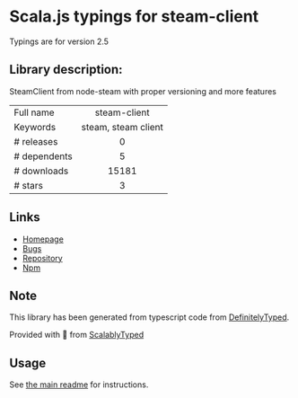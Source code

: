 
# Scala.js typings for steam-client

Typings are for version 2.5

## Library description:
SteamClient from node-steam with proper versioning and more features

|                    |                 |
| ------------------ | :-------------: |
| Full name          | steam-client |
| Keywords           | steam, steam client |
| # releases         | 0 |
| # dependents       | 5 |
| # downloads        | 15181 |
| # stars            | 3 |

## Links
- [Homepage](https://github.com/DoctorMcKay/node-steam-client)
- [Bugs](https://github.com/DoctorMcKay/node-steam-client/issues)
- [Repository](https://github.com/DoctorMcKay/node-steam-client)
- [Npm](https://www.npmjs.com/package/steam-client)
    


## Note
This library has been generated from typescript code from [DefinitelyTyped](https://definitelytyped.org).

Provided with :purple_heart: from [ScalablyTyped](https://github.com/oyvindberg/ScalablyTyped)

## Usage
See [the main readme](../../readme.md) for instructions.


